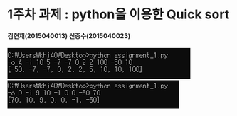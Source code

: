 1주차 과제 : python을 이용한 Quick sort
===
#### 김현재(2015040013) 신중수(2015040023)


![img1](https://raw.githubusercontent.com/KHJae/Cnetwork/master/assignment_1/result1.PNG)
![img2](https://raw.githubusercontent.com/KHJae/Cnetwork/master/assignment_1/result2.PNG)

